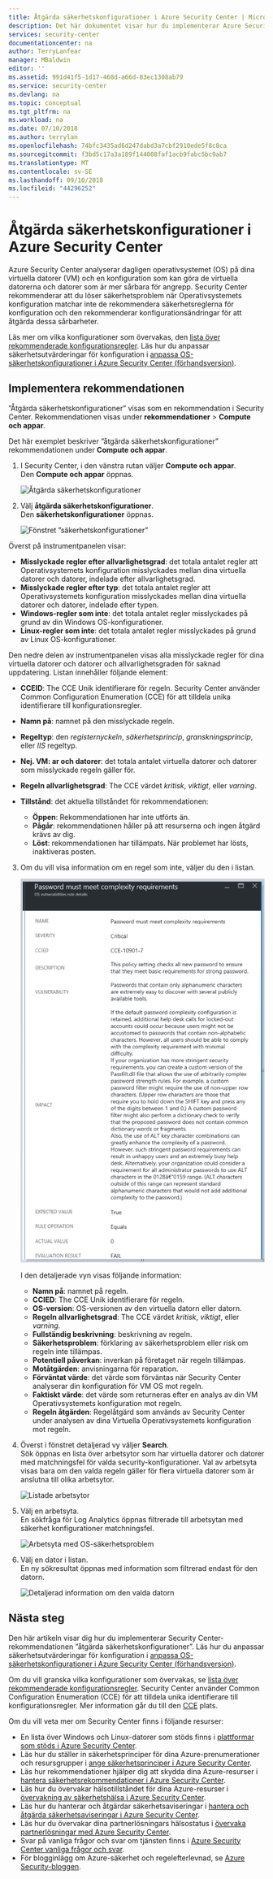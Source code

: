 ```yaml
---
title: Åtgärda säkerhetskonfigurationer i Azure Security Center | Microsoft Docs
description: Det här dokumentet visar hur du implementerar Azure Security Center-rekommendationen, ”åtgärda säkerhetskonfigurationer”.
services: security-center
documentationcenter: na
author: TerryLanfear
manager: MBaldwin
editor: ''
ms.assetid: 991d41f5-1d17-468d-a66d-83ec1308ab79
ms.service: security-center
ms.devlang: na
ms.topic: conceptual
ms.tgt_pltfrm: na
ms.workload: na
ms.date: 07/10/2018
ms.author: terrylan
ms.openlocfilehash: 74bfc3435ad6d247dabd3a7cbf2910ede5f8c8ca
ms.sourcegitcommit: f3bd5c17a3a189f144008faf1acb9fabc5bc9ab7
ms.translationtype: MT
ms.contentlocale: sv-SE
ms.lasthandoff: 09/10/2018
ms.locfileid: "44296252"
---
```

# <a name="remediate-security-configurations-in-azure-security-center"></a>Åtgärda säkerhetskonfigurationer i Azure Security Center
Azure Security Center analyserar dagligen operativsystemet (OS) på dina virtuella datorer (VM) och en konfiguration som kan göra de virtuella datorerna och datorer som är mer sårbara för angrepp. Security Center rekommenderar att du löser säkerhetsproblem när Operativsystemets konfiguration matchar inte de rekommendera säkerhetsreglerna för konfiguration och den rekommenderar konfigurationsändringar för att åtgärda dessa sårbarheter.

Läs mer om vilka konfigurationer som övervakas, den [lista över rekommenderade konfigurationsregler](https://gallery.technet.microsoft.com/Azure-Security-Center-a789e335). Läs hur du anpassar säkerhetsutvärderingar för konfiguration i [anpassa OS-säkerhetskonfigurationer i Azure Security Center (förhandsversion)](security-center-customize-os-security-config.md).

## <a name="implement-the-recommendation"></a>Implementera rekommendationen
”Åtgärda säkerhetskonfigurationer” visas som en rekommendation i Security Center. Rekommendationen visas under **rekommendationer** > **Compute och appar**.

Det här exemplet beskriver ”åtgärda säkerhetskonfigurationer” rekommendationen under **Compute och appar**.
1. I Security Center, i den vänstra rutan väljer **Compute och appar**.  
  Den **Compute och appar** öppnas.

   ![Åtgärda säkerhetskonfigurationer][1]

2. Välj **åtgärda säkerhetskonfigurationer**.  
  Den **säkerhetskonfigurationer** öppnas.

   ![Fönstret ”säkerhetskonfigurationer”][2]

  Överst på instrumentpanelen visar:

  - **Misslyckade regler efter allvarlighetsgrad**: det totala antalet regler att Operativsystemets konfiguration misslyckades mellan dina virtuella datorer och datorer, indelade efter allvarlighetsgrad.
  - **Misslyckade regler efter typ**: det totala antalet regler att Operativsystemets konfiguration misslyckades mellan dina virtuella datorer och datorer, indelade efter typen.
  - **Windows-regler som inte**: det totala antalet regler misslyckades på grund av din Windows OS-konfigurationer.
  - **Linux-regler som inte**: det totala antalet regler misslyckades på grund av Linux OS-konfigurationer.

  Den nedre delen av instrumentpanelen visas alla misslyckade regler för dina virtuella datorer och datorer och allvarlighetsgraden för saknad uppdatering. Listan innehåller följande element:

  - **CCEID**: The CCE Unik identifierare för regeln. Security Center använder Common Configuration Enumeration (CCE) för att tilldela unika identifierare till konfigurationsregler.
  - **Namn på**: namnet på den misslyckade regeln.
  - **Regeltyp**: den *registernyckeln*, *säkerhetsprincip*, *granskningsprincip*, eller *IIS* regeltyp.
  - **Nej. VM: ar och datorer**: det totala antalet virtuella datorer och datorer som misslyckade regeln gäller för.
  - **Regeln allvarlighetsgrad**: The CCE värdet *kritisk*, *viktigt*, eller *varning*.
  - **Tillstånd**: det aktuella tillståndet för rekommendationen:

    - **Öppen**: Rekommendationen har inte utförts än.
    - **Pågår**: rekommendationen håller på att resurserna och ingen åtgärd krävs av dig.
    - **Löst**: rekommendationen har tillämpats. När problemet har lösts, inaktiveras posten.

3. Om du vill visa information om en regel som inte, väljer du den i listan.

   ![Detaljerad vy av en misslyckad konfigurationsregel][3]

   I den detaljerade vyn visas följande information:

   - **Namn på**: namnet på regeln.
   - **CCIED**: The CCE Unik identifierare för regeln.
   - **OS-version**: OS-versionen av den virtuella datorn eller datorn.
   - **Regeln allvarlighetsgrad**: The CCE värdet *kritisk*, *viktigt*, eller *varning*.
   - **Fullständig beskrivning**: beskrivning av regeln.
   - **Säkerhetsproblem**: förklaring av säkerhetsproblem eller risk om regeln inte tillämpas.
   - **Potentiell påverkan**: inverkan på företaget när regeln tillämpas.
   - **Motåtgärden**: anvisningarna för reparation.
   - **Förväntat värde**: det värde som förväntas när Security Center analyserar din konfiguration för VM OS mot regeln.
   - **Faktiskt värde**: det värde som returneras efter en analys av din VM Operativsystemets konfiguration mot regeln.
   - **Regeln åtgärden**: Regelåtgärd som används av Security Center under analysen av dina Virtuella Operativsystemets konfiguration mot regeln.

4. Överst i fönstret detaljerad vy väljer **Search**.  
  Sök öppnas en lista över arbetsytor som har virtuella datorer och datorer med matchningsfel för valda security-konfigurationer. Val av arbetsyta visas bara om den valda regeln gäller för flera virtuella datorer som är anslutna till olika arbetsytor.

   ![Listade arbetsytor][4]

5. Välj en arbetsyta.  
  En sökfråga för Log Analytics öppnas filtrerade till arbetsytan med säkerhet konfigurationer matchningsfel.

   ![Arbetsyta med OS-säkerhetsproblem][5]

6. Välj en dator i listan.  
  En ny sökresultat öppnas med information som filtrerad endast för den datorn.

   ![Detaljerad information om den valda datorn][6]

## <a name="next-steps"></a>Nästa steg
Den här artikeln visar dig hur du implementerar Security Center-rekommendationen ”åtgärda säkerhetskonfigurationer”. Läs hur du anpassar säkerhetsutvärderingar för konfiguration i [anpassa OS-säkerhetskonfigurationer i Azure Security Center (förhandsversion)](security-center-customize-os-security-config.md).

Om du vill granska vilka konfigurationer som övervakas, se [lista över rekommenderade konfigurationsregler](https://gallery.technet.microsoft.com/Azure-Security-Center-a789e335). Security Center använder Common Configuration Enumeration (CCE) för att tilldela unika identifierare till konfigurationsregler. Mer information går du till den [CCE](https://nvd.nist.gov/cce/index.cfm) plats.

Om du vill veta mer om Security Center finns i följande resurser:

* En lista över Windows och Linux-datorer som stöds finns i [plattformar som stöds i Azure Security Center](security-center-os-coverage.md).
* Läs hur du ställer in säkerhetsprinciper för dina Azure-prenumerationer och resursgrupper i [ange säkerhetsprinciper i Azure Security Center](security-center-policies.md).
* Läs hur rekommendationer hjälper dig att skydda dina Azure-resurser i [hantera säkerhetsrekommendationer i Azure Security Center](security-center-recommendations.md).
* Läs hur du övervakar hälsotillståndet för dina Azure-resurser i [övervakning av säkerhetshälsa i Azure Security Center](security-center-monitoring.md).
* Läs hur du hanterar och åtgärdar säkerhetsaviseringar i [hantera och åtgärda säkerhetsaviseringar i Azure Security Center](security-center-managing-and-responding-alerts.md).
* Läs hur du övervakar dina partnerlösningars hälsostatus i [övervaka partnerlösningar med Azure Security Center](security-center-partner-solutions.md).
* Svar på vanliga frågor och svar om tjänsten finns i [Azure Security Center vanliga frågor och svar](security-center-faq.md).
* För blogginlägg om Azure-säkerhet och regelefterlevnad, se [Azure Security-bloggen](http://blogs.msdn.com/b/azuresecurity/).

<!--Image references-->
[1]: ./media/security-center-remediate-os-vulnerabilities/compute-blade.png
[2]:./media/security-center-remediate-os-vulnerabilities/os-vulnerabilities.png
[3]: ./media/security-center-remediate-os-vulnerabilities/vulnerability-details.png
[4]: ./media/security-center-remediate-os-vulnerabilities/search.png
[5]: ./media/security-center-remediate-os-vulnerabilities/log-search.png
[6]: ./media/security-center-remediate-os-vulnerabilities/search-results.png
